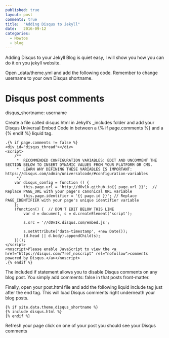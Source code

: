 ```yaml
---
published: true
layout: post
comments: true
title:  "Adding Disqus to Jekyll"
date:   2016-09-12
categories:
  - Howtos
  - blog
---
```


Adding Disqus to your Jekyll Blog is quiet easy, I will show you how you can do it on you jekyll website.

Open _data/theme.yml and add the following code. Remember to change username to your own Disqus shortname.

# Disqus post comments
disqus_shortname: username

Create a file called disqus.html in Jekyll’s _includes folder and add your Disqus Universal Embed Code in between a {% if page.comments %} and a {% endif %} liquid tag.

```
.{% if page.comments != false %}
<div id="disqus_thread"></div>
<script>
    /**
     *  RECOMMENDED CONFIGURATION VARIABLES: EDIT AND UNCOMMENT THE SECTION BELOW TO INSERT DYNAMIC VALUES FROM YOUR PLATFORM OR CMS.
     *  LEARN WHY DEFINING THESE VARIABLES IS IMPORTANT: https://disqus.com/admin/universalcode/#configuration-variables
     */
    var disqus_config = function () {
        this.page.url = 'http://d0v1k.github.io{{ page.url }}';  // Replace PAGE_URL with your page's canonical URL variable
        this.page.identifier = '{{ page.id }}'; // Replace PAGE_IDENTIFIER with your page's unique identifier variable
    };
    (function() {  // DON'T EDIT BELOW THIS LINE
        var d = document, s = d.createElement('script');
        
        s.src = '//d0v1k.disqus.com/embed.js';
        
        s.setAttribute('data-timestamp', +new Date());
        (d.head || d.body).appendChild(s);
    })();
</script>
<noscript>Please enable JavaScript to view the <a href="https://disqus.com/?ref_noscript" rel="nofollow">comments powered by Disqus.</a></noscript>
.{% endif %}
```

The included if statement allows you to disable Disqus comments on any blog post. You simply add comments: false in that posts front-matter.

Finally, open your post.html file and add the following liquid include tag just after the end </div> tag. This will load Disqus comments right underneath your blog posts.

```
{% if site.data.theme.disqus_shortname %}
{% include disqus.html %}
{% endif %}
```

Refresh your page click on one of your post you should see your Disqus comments
